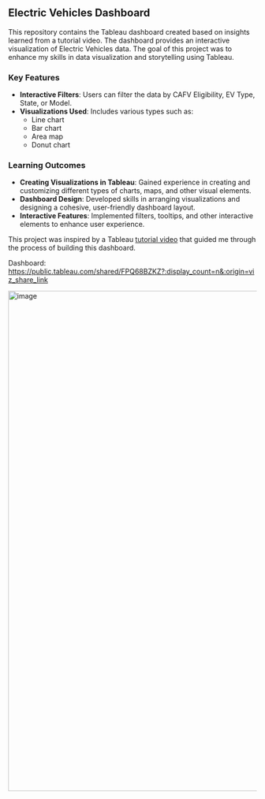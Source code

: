 ## Electric Vehicles Dashboard

This repository contains the Tableau dashboard created based on insights learned from a tutorial video. The dashboard provides an interactive visualization of Electric Vehicles data. The goal of this project was to enhance my skills in data visualization and storytelling using Tableau.

### Key Features
- **Interactive Filters**: Users can filter the data by CAFV Eligibility, EV Type, State, or Model.
- **Visualizations Used**: Includes various types such as:
  - Line chart
  - Bar chart
  - Area map
  - Donut chart

### Learning Outcomes
- **Creating Visualizations in Tableau**: Gained experience in creating and customizing different types of charts, maps, and other visual elements.
- **Dashboard Design**: Developed skills in arranging visualizations and designing a cohesive, user-friendly dashboard layout.
- **Interactive Features**: Implemented filters, tooltips, and other interactive elements to enhance user experience.

This project was inspired by a Tableau [tutorial video](https://www.youtube.com/watch?v=Y22CBLeHffg&pp=ygUkZWxlY3RyaWMgdmVoaWNsZSBkYXNoYm9hcmQgcG93ZXIgYmkg) that guided me through the process of building this dashboard.

Dashboard: https://public.tableau.com/shared/FPQ68BZKZ?:display_count=n&:origin=viz_share_link

<img width="1016" alt="image" src="https://github.com/user-attachments/assets/a9494c4a-7d07-4d36-a113-62fccf10372b">
